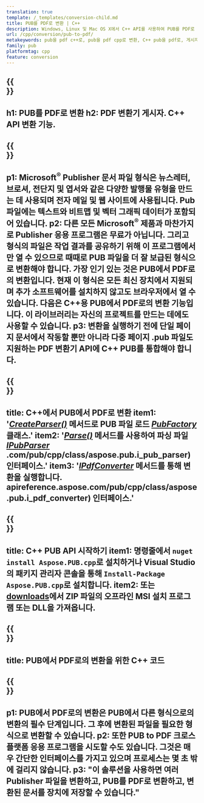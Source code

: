 ```yaml
---
translation: true
template: /_templates/conversion-child.md
title: PUB를 PDF로 변환 | C++
description: Windows, Linux 및 Mac OS X에서 C++ API를 사용하여 PUB를 PDF로 변환합니다. 자체 솔루션에 쉽게 통합할 수 있는 게시자 변환 기능.
url: /cpp/conversion/pub-to-pdf/
metakeywords: pub을 pdf c++로, pub을 pdf cpp로 변환, C++ pub을 pdf로, 게시자를 pdf C++로 변환
family: pub
platformtag: cpp
feature: conversion
---
```


{{<section banner>}}
---
h1: PUB를 PDF로 변환
h2: PDF 변환기 게시자. С++ API 변환 기능.
---

{{<section overview>}}
---
p1: Microsoft<sup>®</sup> Publisher 문서 파일 형식은 뉴스레터, 브로셔, 전단지 및 엽서와 같은 다양한 발행물 유형을 만드는 데 사용되며 전자 메일 및 웹 사이트에 사용됩니다. Pub 파일에는 텍스트와 비트맵 및 벡터 그래픽 데이터가 포함되어 있습니다.
p2: 다른 모든 Microsoft<sup>®</sup> 제품과 마찬가지로 Publisher 응용 프로그램은 무료가 아닙니다. 그리고 형식의 파일은 작업 결과를 공유하기 위해 이 프로그램에서만 열 수 있으므로 때때로 PUB 파일을 더 잘 보급된 형식으로 변환해야 합니다. 가장 인기 있는 것은 PUB에서 PDF로의 변환입니다. 현재 이 형식은 모든 최신 장치에서 지원되며 추가 소프트웨어를 설치하지 않고도 브라우저에서 열 수 있습니다. 다음은 C++용 PUB에서 PDF로의 변환 기능입니다. 이 라이브러리는 자신의 프로젝트를 만드는 데에도 사용할 수 있습니다.
p3: 변환을 실행하기 전에 단일 페이지 문서에서 작동할 뿐만 아니라 다중 페이지 .pub 파일도 지원하는 PDF 변환기 API에 C++ PUB를 통합해야 합니다.
---

{{<section feature1>}}
---
title: C++에서 PUB에서 PDF로 변환
item1: '[*CreateParser()*](https://reference.aspose.com/pub/cpp/class/aspose.pub.pub_factory#a88c04c4c35d45ee8febc7e1554d03c4b) 메서드로 PUB 파일 로드 [*PubFactory*](https://reference.aspose.com/pub/cpp/class/aspose.pub.pub_factory) 클래스.'
item2: '[*Parse()*](https://reference.aspose.com/pub/cpp/class/aspose.pub.i_pub_parser#ae9fc7043f382a5b4a7b694f0fe477915) 메서드를 사용하여 파싱 파일 [*IPubParser*](https://apireference.aspose) .com/pub/cpp/class/aspose.pub.i_pub_parser) 인터페이스.'
item3: '[*IPdfConverter*](https://reference.aspose.com/pub/cpp/class/aspose.pub.i_pdf_converter#acdea381bc8f2a2799e73a039b09ecdb5) 메서드를 통해 변환을 실행합니다. apireference.aspose.com/pub/cpp/class/aspose.pub.i_pdf_converter) 인터페이스.'
---

{{<section feature2>}}
---
title: C++ PUB API 시작하기
item1: 명령줄에서 ```nuget install Aspose.PUB.cpp```로 설치하거나 Visual Studio의 패키지 관리자 콘솔을 통해 ```Install-Package Aspose.PUB.cpp```로 설치합니다.
item2: 또는 [downloads](https://releases.aspose.com/pub/cpp/)에서 ZIP 파일의 오프라인 MSI 설치 프로그램 또는 DLL을 가져옵니다.
---

{{<section codeexample>}}
---
title: PUB에서 PDF로의 변환을 위한 C++ 코드
---

{{<section summary>}}
---
p1: PUB에서 PDF로의 변환은 PUB에서 다른 형식으로의 변환의 필수 단계입니다. 그 후에 변환된 파일을 필요한 형식으로 변환할 수 있습니다.
p2: 또한 PUB to PDF 크로스 플랫폼 응용 프로그램을 시도할 수도 있습니다. 그것은 매우 간단한 인터페이스를 가지고 있으며 프로세스는 몇 초 밖에 걸리지 않습니다.
p3: "이 솔루션을 사용하면 여러 Publisher 파일을 변환하고, PUB를 PDF로 변환하고, 변환된 문서를 장치에 저장할 수 있습니다."
---